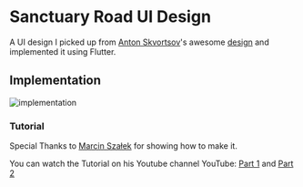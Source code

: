 # Sanctuary Road UI Design

A UI design I picked up from [Anton Skvortsov](https://dribbble.com/AntonSKV)'s awesome [design](https://dribbble.com/shots/3787326-SY-Expedition-travel-animation?_=1561358158209#) and implemented it using Flutter.

## Implementation
![implementation](https://user-images.githubusercontent.com/16286046/64514947-f91bb180-d2eb-11e9-9917-f152059b9557.gif)

### Tutorial
Special Thanks to [Marcin Szałek](https://github.com/MarcinusX) for showing how to make it.

You can watch the Tutorial on his Youtube channel YouTube: [Part 1](https://www.youtube.com/watch?v=NmA5X4go3ns) and [Part 2](https://www.youtube.com/watch?v=Uvi4j2_d19k) 

